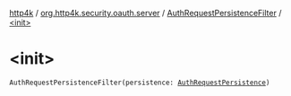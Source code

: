 [http4k](../../index.md) / [org.http4k.security.oauth.server](../index.md) / [AuthRequestPersistenceFilter](index.md) / [&lt;init&gt;](./-init-.md)

# &lt;init&gt;

`AuthRequestPersistenceFilter(persistence: `[`AuthRequestPersistence`](../-auth-request-persistence/index.md)`)`